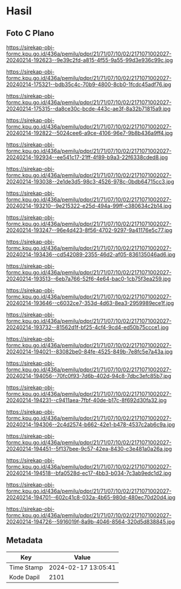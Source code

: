 # Hasil

## Foto C Plano

https://sirekap-obj-formc.kpu.go.id/436a/pemilu/pdpr/21/71/07/10/02/2171071002027-20240214-192623--9e39c2fd-a815-4f55-9a55-99d3e936c99c.jpg

https://sirekap-obj-formc.kpu.go.id/436a/pemilu/pdpr/21/71/07/10/02/2171071002027-20240214-175321--bdb35c4c-70b9-4800-8cb0-1fcdc45adf76.jpg

https://sirekap-obj-formc.kpu.go.id/436a/pemilu/pdpr/21/71/07/10/02/2171071002027-20240214-175315--da8ce30c-bcde-443c-ae3f-8a32b71815a9.jpg

https://sirekap-obj-formc.kpu.go.id/436a/pemilu/pdpr/21/71/07/10/02/2171071002027-20240214-192822--5024cee6-a9ce-4106-96e7-9b8b436a9ff4.jpg

https://sirekap-obj-formc.kpu.go.id/436a/pemilu/pdpr/21/71/07/10/02/2171071002027-20240214-192934--ee541c17-21ff-4f89-b9a3-22f6338cded8.jpg

https://sirekap-obj-formc.kpu.go.id/436a/pemilu/pdpr/21/71/07/10/02/2171071002027-20240214-193038--2e1de3d5-98c3-4526-978c-0bdb64715cc3.jpg

https://sirekap-obj-formc.kpu.go.id/436a/pemilu/pdpr/21/71/07/10/02/2171071002027-20240214-193210--9e215322-e25d-494a-99ff-c380634c2b14.jpg

https://sirekap-obj-formc.kpu.go.id/436a/pemilu/pdpr/21/71/07/10/02/2171071002027-20240214-193247--96e4d423-8f56-4702-9297-9a41176e5c77.jpg

https://sirekap-obj-formc.kpu.go.id/436a/pemilu/pdpr/21/71/07/10/02/2171071002027-20240214-193436--cd542089-2355-46d2-af05-836135046ad6.jpg

https://sirekap-obj-formc.kpu.go.id/436a/pemilu/pdpr/21/71/07/10/02/2171071002027-20240214-193513--6eb7a766-52f6-4e64-bac0-1cb75f3ea259.jpg

https://sirekap-obj-formc.kpu.go.id/436a/pemilu/pdpr/21/71/07/10/02/2171071002027-20240214-193646--c6032ce7-353d-4d63-8ea3-2959989ece1f.jpg

https://sirekap-obj-formc.kpu.go.id/436a/pemilu/pdpr/21/71/07/10/02/2171071002027-20240214-193732--81562d1f-bf25-4cf4-9cd4-ed50b75ccce1.jpg

https://sirekap-obj-formc.kpu.go.id/436a/pemilu/pdpr/21/71/07/10/02/2171071002027-20240214-194021--83082be0-84fe-4525-849b-7e8fc5e7a43a.jpg

https://sirekap-obj-formc.kpu.go.id/436a/pemilu/pdpr/21/71/07/10/02/2171071002027-20240214-194056--70fc0f93-7d6b-402d-94c8-7dbc3efc85b7.jpg

https://sirekap-obj-formc.kpu.go.id/436a/pemilu/pdpr/21/71/07/10/02/2171071002027-20240214-194231--c9411aea-7fbf-40de-b17c-8f692d30fa32.jpg

https://sirekap-obj-formc.kpu.go.id/436a/pemilu/pdpr/21/71/07/10/02/2171071002027-20240214-194306--2c4d2574-b662-42e1-b478-4537c2ab6c9a.jpg

https://sirekap-obj-formc.kpu.go.id/436a/pemilu/pdpr/21/71/07/10/02/2171071002027-20240214-194451--5f137bee-9c57-42ea-8430-c3e481a0a26a.jpg

https://sirekap-obj-formc.kpu.go.id/436a/pemilu/pdpr/21/71/07/10/02/2171071002027-20240214-194518--bfa0528d-ec17-4bb3-b034-7c3ab9edc1d2.jpg

https://sirekap-obj-formc.kpu.go.id/436a/pemilu/pdpr/21/71/07/10/02/2171071002027-20240214-194701--602c41c8-032a-4b65-980d-480ec70d20d4.jpg

https://sirekap-obj-formc.kpu.go.id/436a/pemilu/pdpr/21/71/07/10/02/2171071002027-20240214-194726--5916019f-8a9b-4046-8564-320d5d838845.jpg


## Metadata

| Key        | Value               |
| ---------- | ------------------- |
| Time Stamp | 2024-02-17 13:05:41 |
| Kode Dapil | 2101                |



